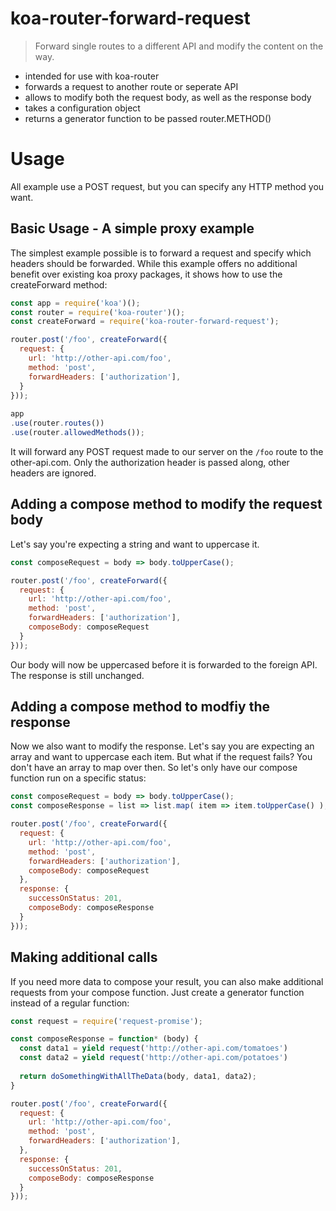 # koa-router-forward-request
> Forward single routes to a different API and modify the content on the way.

* intended for use with koa-router
* forwards a request to another route or seperate API
* allows to modify both the request body, as well as the response body
* takes a configuration object
* returns a generator function to be passed router.METHOD()

# Usage

All example use a POST request, but you can specify any HTTP method you want.

## Basic Usage - A simple proxy example

The simplest example possible is to forward a request and specify which headers should be forwarded. While this example offers no additional benefit over existing koa proxy packages, it shows how to use the createForward method:

```javascript
const app = require('koa')();
const router = require('koa-router')();
const createForward = require('koa-router-forward-request');

router.post('/foo', createForward({
  request: {
    url: 'http://other-api.com/foo',
    method: 'post',
    forwardHeaders: ['authorization'],
  }
}));
  
app
.use(router.routes())
.use(router.allowedMethods());
```

It will forward any POST request made to our server on the `/foo` route to the other-api.com. Only the authorization header is passed along, other headers are ignored.

## Adding a compose method to modify the request body

Let's say you're expecting a string and want to uppercase it.

```javascript
const composeRequest = body => body.toUpperCase();

router.post('/foo', createForward({
  request: {
    url: 'http://other-api.com/foo',
    method: 'post',
    forwardHeaders: ['authorization'],
    composeBody: composeRequest
  }
}));
```

Our body will now be uppercased before it is forwarded to the foreign API. The response is still unchanged.

## Adding a compose method to modfiy the response

Now we also want to modify the response. Let's say you are expecting an array and want to uppercase each item. But what if the request fails? You don't have an array to map over then. So let's only have our compose function run on a specific status:

```javascript
const composeRequest = body => body.toUpperCase();
const composeResponse = list => list.map( item => item.toUpperCase() );

router.post('/foo', createForward({
  request: {
    url: 'http://other-api.com/foo',
    method: 'post',
    forwardHeaders: ['authorization'],
    composeBody: composeRequest
  },
  response: {
    successOnStatus: 201,
    composeBody: composeResponse
  }
}));
```

## Making additional calls 

If you need more data to compose your result, you can also make additional requests from your compose function. Just create a generator function instead of a regular function:

```javascript
const request = require('request-promise');

const composeResponse = function* (body) {
  const data1 = yield request('http://other-api.com/tomatoes')
  const data2 = yield request('http://other-api.com/potatoes')
  
  return doSomethingWithAllTheData(body, data1, data2);
}

router.post('/foo', createForward({
  request: {
    url: 'http://other-api.com/foo',
    method: 'post',
    forwardHeaders: ['authorization'],
  },
  response: {
    successOnStatus: 201,
    composeBody: composeResponse
  }
}));
```

